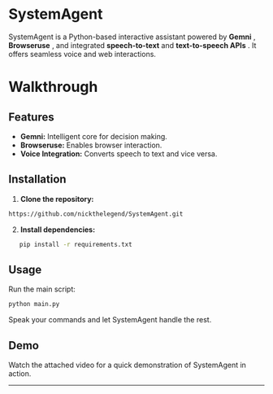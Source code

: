 # SystemAgent

SystemAgent is a Python-based interactive assistant powered by **Gemni** , **Browseruse** , and integrated **speech-to-text** and **text-to-speech APIs** . It offers seamless voice and web interactions.

# Walkthrough



## Features

* **Gemni:** Intelligent core for decision making.
* **Browseruse:** Enables browser interaction.
* **Voice Integration:** Converts speech to text and vice versa.

## Installation

1. **Clone the repository:**

```bash
https://github.com/nickthelegend/SystemAgent.git
```

2. **Install dependencies:**

```bash
   pip install -r requirements.txt
```

## Usage

Run the main script:

```bash
python main.py
```

</span></span></code></div></div></pre>

Speak your commands and let SystemAgent handle the rest.

## Demo

Watch the attached video for a quick demonstration of SystemAgent in action.

---

